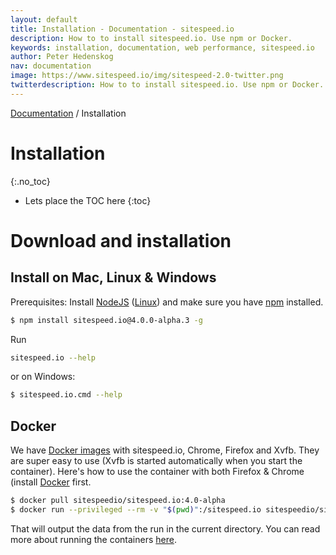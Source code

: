 ```yaml
---
layout: default
title: Installation - Documentation - sitespeed.io
description: How to to install sitespeed.io. Use npm or Docker.
keywords: installation, documentation, web performance, sitespeed.io
author: Peter Hedenskog
nav: documentation
image: https://www.sitespeed.io/img/sitespeed-2.0-twitter.png
twitterdescription: How to to install sitespeed.io. Use npm or Docker.
---
```

[Documentation](/documentation/sitespeed.io/) / Installation

# Installation
{:.no_toc}

* Lets place the TOC here
{:toc}

# Download and installation

## Install on Mac, Linux & Windows

Prerequisites: Install [NodeJS](https://nodejs.org/en/download/) ([Linux](https://github.com/creationix/nvm)) and make sure you have [npm](https://github.com/npm/npm) installed.

~~~ bash
$ npm install sitespeed.io@4.0.0-alpha.3 -g
~~~

Run

~~~ bash
sitespeed.io --help
~~~

or on Windows:

~~~ bash
$ sitespeed.io.cmd --help
~~~


## Docker

We have [Docker images](https://hub.docker.com/u/sitespeedio/) with sitespeed.io, Chrome, Firefox and Xvfb. They are super easy to use (Xvfb is started automatically when you start the container). Here's how to use the container with both Firefox & Chrome (install [Docker](https://docs.docker.com/engine/installation/) first.

~~~ bash
$ docker pull sitespeedio/sitespeed.io:4.0-alpha
$ docker run --privileged --rm -v "$(pwd)":/sitespeed.io sitespeedio/sitespeed.io:4.0-alpha sitespeed.io https://www.sitespeed.io -b firefox
~~~

That will output the data from the run in the current directory. You can read more about running the containers [here](/documentation/docker/).
